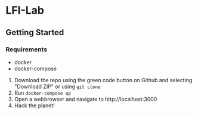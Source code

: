 # LFI-Lab

## Getting Started 

### Requirements

- docker
- docker-compose

1. Download the repo using the green code button on Github and selecting "Download ZIP" or using `git clone`
2. Run `docker-compose up`
3. Open a webbrowser and navigate to http://localhost:3000
4. Hack the planet!

